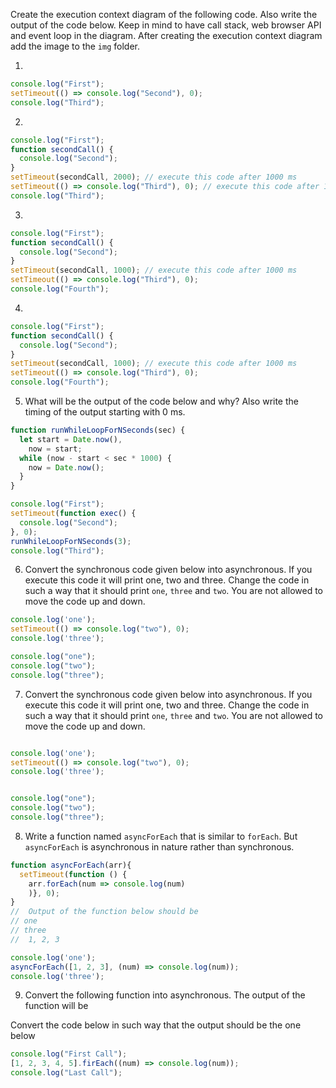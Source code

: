 Create the execution context diagram of the following code. Also write the output of the code below. Keep in mind to have call stack, web browser API and event loop in the diagram. After creating the execution context diagram add the image to the `img` folder.

1.

```js
console.log("First");
setTimeout(() => console.log("Second"), 0);
console.log("Third");
```

2.

```js
console.log("First");
function secondCall() {
  console.log("Second");
}
setTimeout(secondCall, 2000); // execute this code after 1000 ms
setTimeout(() => console.log("Third"), 0); // execute this code after 1000 ms
console.log("Third");
```

3.

```js
console.log("First");
function secondCall() {
  console.log("Second");
}
setTimeout(secondCall, 1000); // execute this code after 1000 ms
setTimeout(() => console.log("Third"), 0);
console.log("Fourth");
```

4.

```js
console.log("First");
function secondCall() {
  console.log("Second");
}
setTimeout(secondCall, 1000); // execute this code after 1000 ms
setTimeout(() => console.log("Third"), 0);
console.log("Fourth");
```

5. What will be the output of the code below and why? Also write the timing of the output starting with 0 ms.

```js
function runWhileLoopForNSeconds(sec) {
  let start = Date.now(),
    now = start;
  while (now - start < sec * 1000) {
    now = Date.now();
  }
}

console.log("First");
setTimeout(function exec() {
  console.log("Second");
}, 0);
runWhileLoopForNSeconds(3);
console.log("Third");
```

6. Convert the synchronous code given below into asynchronous. If you execute this code it will print one, two and three. Change the code in such a way that it should print `one`, `three` and `two`. You are not allowed to move the code up and down.

```js
console.log('one');
setTimeout(() => console.log("two"), 0);
console.log('three');

console.log("one");
console.log("two");
console.log("three");
```

7. Convert the synchronous code given below into asynchronous. If you execute this code it will print one, two and three. Change the code in such a way that it should print `one`, `three` and `two`. You are not allowed to move the code up and down.

```js

console.log('one');
setTimeout(() => console.log("two"), 0);
console.log('three');


console.log("one");
console.log("two");
console.log("three");
```

8. Write a function named `asyncForEach` that is similar to `forEach`. But `asyncForEach` is asynchronous in nature rather than synchronous.

```js
function asyncForEach(arr){
  setTimeout(function () { 
    arr.forEach(num => console.log(num)
    )}, 0);
}
//  Output of the function below should be
// one
// three
//  1, 2, 3

console.log('one');
asyncForEach([1, 2, 3], (num) => console.log(num));
console.log('three');
```

9. Convert the following function into asynchronous. The output of the function will be

<!-- First Call -->
<!-- 1, 2, 3, 4, 5 -->
<!-- Last Call -->

Convert the code below in such way that the output should be the one below

<!-- First Call -->
<!-- Last Call -->
<!-- 1, 2, 3, 4, 5 -->

```js
console.log("First Call");
[1, 2, 3, 4, 5].firEach((num) => console.log(num));
console.log("Last Call");
```
